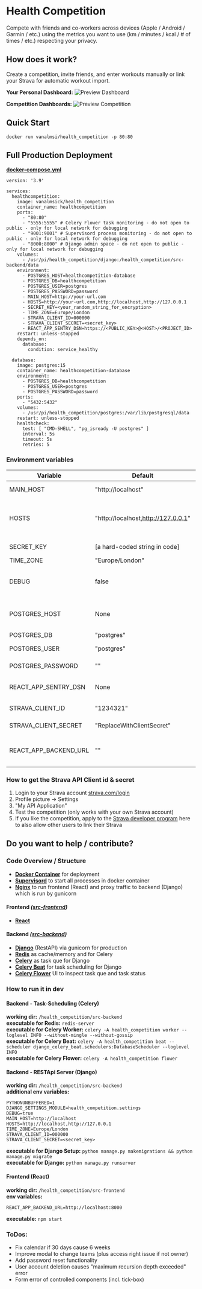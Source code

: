 # Health Competition
Compete with friends and co-workers across devices (Apple / Android / Garmin / etc.) using the metrics you want to use (km / minutes / kcal / # of times / etc.) respecting your privacy.

## How does it work?
Create a competition, invite friends, and enter workouts manually or link your Strava for automatic workout import.

**Your Personal Dashboard:**
![Preview Dashboard](/docs/imgs/preview-dashboard.png)

**Competition Dashboards:**
![Preview Competition](/docs/imgs/preview-competition.png)

## Quick Start
```
docker run vanalmsi/health_competition -p 80:80
```

## Full Production Deployment
[**docker-compose.yml**](/docker-compose.yml)
```
version: '3.9'

services:
  healthcompetition:
    image: vanalmsick/health_competition
    container_name: healthcompetition
    ports:
      - "80:80"
      - "5555:5555" # Celery Flower task monitoring - do not open to public - only for local network for debugging
      - "9001:9001" # Supervisord process monitoring - do not open to public - only for local network for debugging
      - "8000:8000" # Django admin space - do not open to public - only for local network for debugging
    volumes:
      - /usr/pi/health_competition/django:/health_competition/src-backend/data
    environment:
      - POSTGRES_HOST=healthcompetition-database
      - POSTGRES_DB=healthcompetition
      - POSTGRES_USER=postgres
      - POSTGRES_PASSWORD=password
      - MAIN_HOST=http://your-url.com
      - HOSTS=http://your-url.com,http://localhost,http://127.0.0.1
      - SECRET_KEY=<your_random_string_for_encryption>
      - TIME_ZONE=Europe/London
      - STRAVA_CLIENT_ID=000000
      - STRAVA_CLIENT_SECRET=<secret_key>
      - REACT_APP_SENTRY_DSN=https://<PUBLIC_KEY>@<HOST>/<PROJECT_ID>
    restart: unless-stopped
    depends_on:
      database:
        condition: service_healthy

  database:
    image: postgres:15
    container_name: healthcompetition-database
    environment:
      - POSTGRES_DB=healthcompetition
      - POSTGRES_USER=postgres
      - POSTGRES_PASSWORD=password
    ports:
      - "5432:5432"
    volumes:
      - /usr/pi/health_competition/postgres:/var/lib/postgresql/data
    restart: unless-stopped
    healthcheck:
      test: [ "CMD-SHELL", "pg_isready -U postgres" ]
      interval: 5s
      timeout: 5s
      retries: 5
```

### Environment variables
| Variable              | Default                             | Definition                                                                                                                                                                                                                                                                                                      |
|-----------------------|-------------------------------------|-----------------------------------------------------------------------------------------------------------------------------------------------------------------------------------------------------------------------------------------------------------------------------------------------------------------|
| MAIN_HOST             | "http://localhost"                  | The main hosting url for the Django backend.                                                                                                                                                                                                                                                                    |
| HOSTS                 | "http://localhost,http://127.0.0.1" | Comma seperated list of hosts for Django. This is used for [ALLOWED_HOSTS](https://docs.djangoproject.com/en/5.2/ref/settings/#allowed-hosts), [CORS_ALLOWED_ORIGINS](https://pypi.org/project/django-cors-headers/), and [CSRF_TRUSTED_ORIGINS](https://pypi.org/project/django-cors-headers/).                |
| SECRET_KEY            | [a hard-coded string in code]       | Django's [SECRET_KEY](https://docs.djangoproject.com/en/5.2/ref/settings/#std-setting-SECRET_KEY) for cryptographic signing.                                                                                                                                                                                    |
| TIME_ZONE             | "Europe/London"                     | Timezone for [Django](https://docs.djangoproject.com/en/5.2/ref/settings/#time-zone) and [Celery](https://docs.celeryq.dev/en/stable/userguide/configuration.html#timezone)                                                                                                                                     |
| DEBUG                 | false                               | Django's DEBUG mode. If true, [CORS_ALLOW_ALL_ORIGINS](https://pypi.org/project/django-cors-headers/) will also be true and the [CACHE](https://docs.djangoproject.com/en/5.2/ref/settings/#caches) will use [Local Memory Cache](https://docs.djangoproject.com/en/5.2/ref/settings/#caches) instead of Redis. |
| POSTGRES_HOST         | None                                | If set to None, Django will use SQLite as database (might cause database lock errors in production), else this is the host url to the [Postgres database](https://hub.docker.com/_/postgres/).                                                                                                                  |
| POSTGRES_DB           | "postgres"                          | Database name in [Postgres database](https://hub.docker.com/_/postgres/)                                                                                                                                                                                                                                        | 
| POSTGRES_USER         | "postgres"                          | Database username in [Postgres database](https://hub.docker.com/_/postgres/)                                                                                                                                                                                                                                    | 
| POSTGRES_PASSWORD     | ""                                  | Database password in [Postgres database](https://hub.docker.com/_/postgres/)                                                                                                                                                                                                                                    | 
| REACT_APP_SENTRY_DSN  | None                                | If None no [Sentry.io](https://sentry.io/) error capturing, else please provide the project url https://<PUBLIC_KEY>@<HOST>/<PROJECT_ID>                                                                                                                                                                        | 
| STRAVA_CLIENT_ID      | "1234321"                           | [Strava API](https://developers.strava.com) Client Id. Please see below how to get one.                                                                                                                                                                                                                         | 
| STRAVA_CLIENT_SECRET  | "ReplaceWithClientSecret"           | [Strava API](https://developers.strava.com) Client Secret. Please see below how to get one.                                                                                                                                                                                                                     | 
| REACT_APP_BACKEND_URL | ""                                  | Overwrite the url to the Django API used by React. This is intended for local development outside of the docker container - e.g. http://localhost:8000.                                                                                                                                                         | 

### How to get the Strava API Client id & secret
1. Login to your Strava account [strava.com/login](https://www.strava.com/login)
2. Profile picture -> Settings
3. "My API Application"
4. Test the competition (only works with your own Strava account)
5. If you like the competition, apply to the [Strava developer program](https://share.hsforms.com/1VXSwPUYqSH6IxK0y51FjHwcnkd8) here to also allow other users to link their Strava

## Do you want to help / contribute?
### Code Overview / Structure
- [**Docker Container**](/Dockerfile) for deployment 
- [**Supervisord**](supervisord.conf) to start all processes in docker container
- [**Nginx**](/nginx.conf) to run frontend (React) and proxy traffic to backend (Django) which is run by gunicorn
#### Frontend *([src-frontend](/src-frontend))*
- [**React**](/src-frontend/src/App.js)
#### Backend *([src-backend](/src-backend))*
- [**Django**](/src-backend/health_competition/settings.py) (RestAPI) via gunicorn for production
- [**Redis**](supervisord.conf) as cache/memory and for Celery
- [**Celery**](/src-backend/health_competition/celery.py) as task que for Django
- [**Celery Beat**](supervisord.conf) for task scheduling for Django
- [**Celery Flower**](supervisord.conf) UI to inspect task que and task status

### How to run it in dev
#### Backend - Task-Scheduling (Celery)
**working dir:** `/health_competition/src-backend`  
**executable for Redis:** `redis-server`  
**executable for Celery Worker:** `celery -A health_competition worker --loglevel INFO --without-mingle --without-gossip`  
**executable for Celery Beat:** `celery -A health_competition beat --scheduler django_celery_beat.schedulers:DatabaseScheduler --loglevel INFO`  
**executable for Celery Flower:** `celery -A health_competition flower`  

#### Backend - RESTApi Server (Django)
**working dir:** `/health_competition/src-backend`  
**additional env variables:**
```
PYTHONUNBUFFERED=1
DJANGO_SETTINGS_MODULE=health_competition.settings
DEBUG=true
MAIN_HOST=http://localhost
HOSTS=http://localhost,http://127.0.0.1
TIME_ZONE=Europe/London
STRAVA_CLIENT_ID=000000
STRAVA_CLIENT_SECRET=<secret_key>
```
**executable for Django Setup:** `python manage.py makemigrations && python manage.py migrate`  
**executable for Django:** `python manage.py runserver`  
#### Frontend (React)
**working dir:** `/health_competition/src-frontend`  
**env variables:**
```
REACT_APP_BACKEND_URL=http://localhost:8000
```
**executable:** `npm start`

### ToDos:
- Fix calendar if 30 days cause 6 weeks
- Improve modal to change teams (plus access right issue if not owner)
- Add password reset functionality
- User account deletion causes "maximum recursion depth exceeded" error 
- Form error of controlled components (incl. tick-box)
